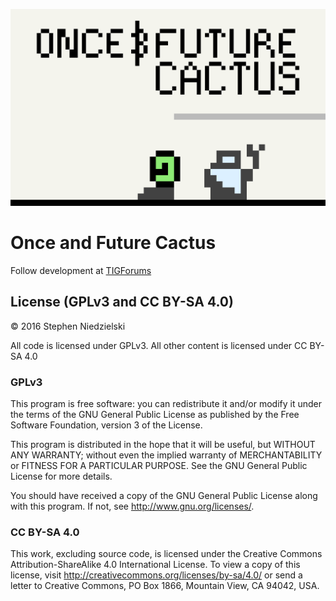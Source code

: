 ![Screenshot](doc/screenshot.png)

# Once and Future Cactus
Follow development at
[TIGForums](https://forums.tigsource.com/index.php?topic=58848)

## License (GPLv3 and CC BY-SA 4.0)
© 2016 Stephen Niedzielski

All code is licensed under GPLv3. All other content is licensed under CC
BY-SA 4.0

### GPLv3
This program is free software: you can redistribute it and/or modify it
under the terms of the GNU General Public License as published by the
Free Software Foundation, version 3 of the License.

This program is distributed in the hope that it will be useful, but
WITHOUT ANY WARRANTY; without even the implied warranty of
MERCHANTABILITY or FITNESS FOR A PARTICULAR PURPOSE. See the GNU General
Public License for more details.

You should have received a copy of the GNU General Public License along
with this program. If not, see <http://www.gnu.org/licenses/>.

### CC BY-SA 4.0
This work, excluding source code, is licensed under the Creative Commons
Attribution-ShareAlike 4.0 International License. To view a copy of this
license, visit http://creativecommons.org/licenses/by-sa/4.0/ or send a
letter to Creative Commons, PO Box 1866, Mountain View, CA 94042, USA.